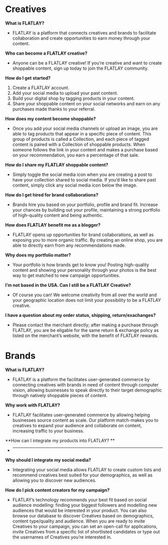 <!-- TITLE: Frequently Asked Questions -->

# Creatives

**What is FLATLAY?**
* FLATLAY is a platform that connects creatives and brands to facilitate collaboration and create opportunities to earn money through your content.

**Who can become a FLATLAY creative?**
* Anyone can be a FLATLAY creative! If you’re creative and want to create shoppable content, sign up today to join the FLATLAY community. 

**How do I get started?**
1. Create a FLATLAY account.
2. Add your social media to upload your past content.
3. Build your digital shop by tagging products in your content.
4. Share your shoppable content on your social networks and earn on any purchases made thanks to your referral.

**How does my content become shoppable?**
* Once you add your social media channels or upload an image, you are able to tag products that appear in a specific piece of content. This group of products is called a Collection, and each piece of tagged content is paired with a Collection of shoppable products. When someone follows the link in your content and makes a purchase based on your recommendation, you earn a percentage of that sale.

**How do I share my FLATLAY shoppable content?**
* Simply toggle the social media icon when you are creating a post to have your collection shared to social media. If you’d like to share past content, simply click any social media icon below the image.

**How do I get hired for brand collaborations?**
* Brands hire you based on your portfolio, profile and brand fit. Increase your chances by building out your profile, maintaining a strong portfolio of high-quality content and being authentic.

**How does FLATLAY benefit me as a blogger?**
* FLATLAY opens up opportunities for brand collaborations, as well as exposing you to more organic traffic. By creating an online shop, you are able to directly earn from any recommendations made.

**Why does my portfolio matter?**
* Your portfolio is how brands get to know you! Posting high-quality content and showing your personality through your photos is the best way to get matched to new campaign opportunities.

**I’m not based in the USA. Can I still be a FLATLAY Creative?**
* Of course you can! We welcome creativity from all over the world and your geographic location does not limit your possibility to be a FLATLAY creative. 

**I have a question about my order status, shipping, return/exachanges?**
* Please contact the merchant directly; after making a purchase through FLATLAY, you are be eligable for the same return & exchange policy as listed on the merchant’s website, with the benefit of FLATLAY rewards.


# Brands
**What is FLATLAY?**
* FLATLAY is a platform the facilitates user-generated commerce by connecting creatives with brands in need of content through computer vision, allowing businesses to speak directly to their target demographic through natively shoppable pieces of content.

**Why work with FLATLAY?**
* FLATLAY facilitates user-generated commerce by allowing helping businesses source content as scale. Our platform match-makes you to creatives to expand your audience and collaborate on content, increasing traffic to your business.

**How can I integrate my products into FLATLAY? **
* ---

**Why should I integrate my social media?**
* Integrating your social media allows FLATLAY to create custom lists and recommend creatives best suited for your demographics, as well as allowing you to discover new audiences.

**How do I pick content creators for my campaign?**
* FLATLAY’s technology recommends your best fit based on social audience modelling: finding your biggest followers and modelling new audiences that would be interested in your product. You can also browse our database to discover Creatives based on demographics, content type/quality and audience.
When you are ready to invite Creatives to your campaign, you can set an open-call for applications, invite Creatives from a specific list of shortlisted candidates or type out the usernames of Creatives you’re interested in.

